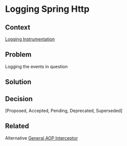 # Logging Spring Http

## Context
[Logging Instrumentation](observability-logging-intrumentation.md)

## Problem
Logging the events in question

## Solution

## Decision
[Proposed, Accepted, Pending, Deprecated, Superseded]

## Related
Alternative [General AOP Interceptor](observability-logging-intrumentation-general-aop-interceptor.md)
